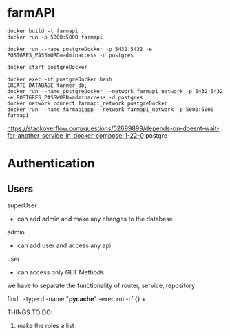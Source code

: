# farmAPI
```
docker build -t farmapi .
docker run -p 5000:5000 farmapi
```

```
docker run --name postgreDocker -p 5432:5432 -e POSTGRES_PASSWORD=adminaccess -d postgres

docker start postgreDocker

docker exec -it postgreDocker bash
CREATE DATABASE farmer_db;
docker run --name postgreDocker --network farmapi_network -p 5432:5432 -e POSTGRES_PASSWORD=adminaccess -d postgres
docker network connect farmapi_network postgreDocker
docker run --name farmapiapp --network farmapi_network -p 5000:5000 farmapi
```
https://stackoverflow.com/questions/52699899/depends-on-doesnt-wait-for-another-service-in-docker-compose-1-22-0
postgre

# Authentication

## Users


superUser
- can add admin and make any changes to the database

admin
- can add user and access any api

user
- can access only GET Methods

we have to separate the functionality of router, service, repository

find . -type d -name "__pycache__" -exec rm -rf {} +

THINGS TO DO:
1. make the roles a list